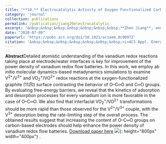 ```yaml
---
title: "**10.** Electrocatalytic Activity of Oxygen Functionalized Carbon Electrodes for All-Vanadium Redox Flow Batteries from Free Energy Calculations"
category: 'journal'
collection: publications
permalink: /publication/jiang20electrocatalytic
excerpt: "&nbsp;&nbsp;&nbsp;&nbsp;&nbsp;&nbsp;&nbsp;**Zhen Jiang**, and Vitaly Alexandrov"
date: "2020-07-09"
paperurl: 'https://pubs.acs.org/doi/10.1021/acsaem.0c00972'
citation: '&nbsp;&nbsp;&nbsp;&nbsp;&nbsp;&nbsp;&nbsp;<i>ACS Appl. Energy Mater.</i> 3(8), 7543-7549 (2020)'
---
```

**Abstract**Detailed atomistic understanding of the vanadium redox reactions taking place at electrode/water interfaces is key for improvement of the power density of vanadium redox flow batteries. In this work, we employ ab initio molecular dynamics-based metadynamics simulations to examine V<sup>2+</sup>/V<sup>3+</sup> and VO<sub>2</sub><sup>+</sup>/VO<sup>2+</sup> redox reactions at the oxygen-functionalized graphite (112̅0) surface contrasting the behavior of O–C═O and C═O groups. By evaluating free-energy barriers, we reveal that the kinetics of adsorption and desorption processes for every vanadium ion is more favorable in the case of O–C═O. We also find that interfacial VO<sub>2</sub><sup>+</sup>/VO<sup>2+</sup> transformations should be more rapid than those observed for the V<sup>2+</sup>/V<sup>3+</sup> couple, with the V<sup>3+</sup> desorption being the rate-limiting step of the overall process. The obtained results suggest that increasing the content of O–C═O groups on carbon-based electrodes should help enhance the power density of vanadium redox flow batteries.
[Download paper here](https://github.com/ZhenJiang16/personal/tree/master/files/jiang20electrocatalytic.pdf)
![]({{site.baseurl}}/images/jiang20electrocatalytic.gif){: height="800px" width="400px"} .
